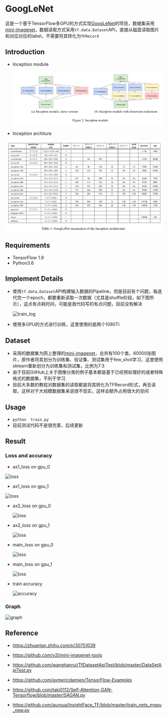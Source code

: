 # GoogLeNet

这是一个基于TensorFlow多GPU的方式实现[GoogLeNet](http://arxiv.org/abs/1409.4842)的项目，数据集采用[mini-imagenet](https://github.com/y2l/mini-imagenet-tools#about-mini-ImageNet)，数据读取方式采用`tf.data.Dataset`API，直接从磁盘读取图片和对应对应的label，不需要将其转化为`TFRecord`

## Introduction

- Inception module

  ![Inception module](./imgs/Inception_module.png)

- Inception architure

![Inception architure](./imgs/Inception_architure.png)

## Requirements

- TensorFlow 1.9
- Python3.6

## Implement Details

- 使用`tf.data.Dataset`API构建输入数据的Pipeline，但是目前有个问题，每迭代完一个epoch，都要重新读取一次数据（尤其是shuffle阶段，如下图所示），这点有点耗时间，可能是我代码写的有点问题，目前没有解决

  ![train_log](/Users/apple/Desktop/论文代码/GoogLeNet/imgs/train_log.png)

- 使用多GPU的方式进行训练，这里使用的是两个1080Ti

## Dataset

- 采用的数据集为网上整理的[mini-imagenet](https://github.com/y2l/mini-imagenet-tools#about-mini-ImageNet)，总共有100个类，60000张图片，原作者将其划分为训练集、验证集、测试集用于few_shot学习，这里使用sklearn重新划分为训练集和测试集，比例为7:3
- 由于目前GitHub上关于图像分类的例子基本都是基于已经预处理好的或者特殊格式的数据集，不利于学习
- 目前大多数的教程对数据集的读取都是将其转化为TFRecord形式，再去读取，这样对于大规模数据集来说很不现实，这样会额外占用很大的空间

## Usage 

- `python  train.py`
- 目前测试代码不是很完善，后续更新

## Result

### Loss and accuracy

- ax1_loss on gpu_0

![loss](/Users/apple/Desktop/论文代码/GoogLeNet/imgs/ax1_loss_gpu0.png)

- ax1_loss on gpu_1

![loss](/Users/apple/Desktop/论文代码/GoogLeNet/imgs/ax1_loss_gpu_1.png)

- ax2_loss on gpu_0

  ![loss](/Users/apple/Desktop/论文代码/GoogLeNet/imgs/ax2_loss_gpu0.png)

- ax2_loss on gpu_1

  ![loss](/Users/apple/Desktop/论文代码/GoogLeNet/imgs/ax2_loss_gpu1.png)

  

- main_loss on gpu_0

  ![loss](/Users/apple/Desktop/论文代码/GoogLeNet/imgs/main_loss_gpu0.png)

- main_loss on gpu_1

  ![loss](/Users/apple/Desktop/论文代码/GoogLeNet/imgs/main_loss_gpu1.png)

- train accuracy

  ![accuracy](/Users/apple/Desktop/论文代码/GoogLeNet/imgs/train_acc.png)

### Graph

![graph](/Users/apple/Desktop/论文代码/GoogLeNet/imgs/graph.png)

## Reference

- https://zhuanlan.zhihu.com/p/30751039
- https://github.com/y2l/mini-imagenet-tools
- https://github.com/wangtianrui/TfDatasetApiTest/blob/master/DataSetApiTest.py
- https://github.com/aymericdamien/TensorFlow-Examples

- https://github.com/taki0112/Self-Attention-GAN-Tensorflow/blob/master/SAGAN.py
- https://github.com/auroua/InsightFace_TF/blob/master/train_nets_mgpu_new.py